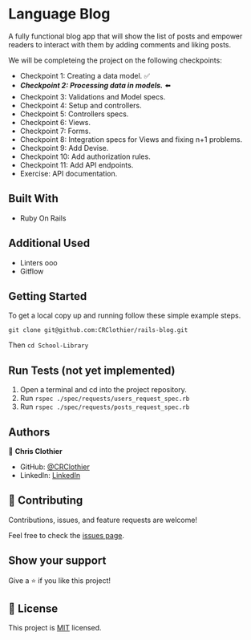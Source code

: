 # Language Blog

A fully functional blog app that will show the list of posts and empower readers to interact with them by adding comments and liking posts.

We will be completeing the project on the following checkpoints:

- Checkpoint 1: Creating a data model. ✅
- ***Checkpoint 2: Processing data in models.*** ⬅️
- Checkpoint 3:  Validations and Model specs.
- Checkpoint 4: Setup and controllers.
- Checkpoint 5: Controllers specs.
- Checkpoint 6: Views.
- Checkpoint 7: Forms.
- Checkpoint 8: Integration specs for Views and fixing n+1 problems.
- Checkpoint 9: Add Devise.
- Checkpoint 10: Add authorization rules.
- Checkpoint 11: Add API endpoints.
- Exercise: API documentation.

## Built With

- Ruby On Rails

## Additional Used

- Linters ooo
- Gitflow


## Getting Started

To get a local copy up and running follow these simple example steps.

`git clone git@github.com:CRClothier/rails-blog.git `

Then `cd School-Library`

## Run Tests (not yet implemented)

1. Open a terminal and cd into the project repository.
2. Run `rspec ./spec/requests/users_request_spec.rb`
3. Run `rspec ./spec/requests/posts_request_spec.rb`

## Authors

👤 **Chris Clothier**

- GitHub: [@CRClothier](https://github.com/CRClothier)
- LinkedIn: [LinkedIn](https://www.linkedin.com/in/crclothier/)

## 🤝 Contributing

Contributions, issues, and feature requests are welcome!

Feel free to check the [issues page](../../issues/).

## Show your support

Give a ⭐️ if you like this project!

## 📝 License

This project is [MIT](./LICENSE) licensed.